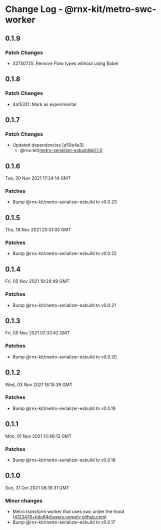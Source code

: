 # Change Log - @rnx-kit/metro-swc-worker

## 0.1.9

### Patch Changes

- 32750725: Remove Flow types without using Babel

## 0.1.8

### Patch Changes

- 4a15331: Mark as experimental

## 0.1.7

### Patch Changes

- Updated dependencies [a50e4a3]
  - @rnx-kit/metro-serializer-esbuild@0.1.0

## 0.1.6

Tue, 30 Nov 2021 17:24:14 GMT

### Patches

- Bump @rnx-kit/metro-serializer-esbuild to v0.0.23

## 0.1.5

Thu, 18 Nov 2021 20:51:05 GMT

### Patches

- Bump @rnx-kit/metro-serializer-esbuild to v0.0.22

## 0.1.4

Fri, 05 Nov 2021 19:24:49 GMT

### Patches

- Bump @rnx-kit/metro-serializer-esbuild to v0.0.21

## 0.1.3

Fri, 05 Nov 2021 07:33:42 GMT

### Patches

- Bump @rnx-kit/metro-serializer-esbuild to v0.0.20

## 0.1.2

Wed, 03 Nov 2021 18:15:39 GMT

### Patches

- Bump @rnx-kit/metro-serializer-esbuild to v0.0.19

## 0.1.1

Mon, 01 Nov 2021 13:46:13 GMT

### Patches

- Bump @rnx-kit/metro-serializer-esbuild to v0.0.18

## 0.1.0

Sun, 31 Oct 2021 08:16:31 GMT

### Minor changes

- Metro transform worker that uses swc under the hood (4123478+tido64@users.noreply.github.com)
- Bump @rnx-kit/metro-serializer-esbuild to v0.0.17
